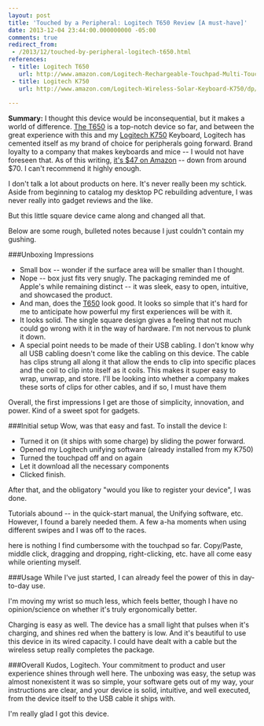 ```yaml
---
layout: post
title: 'Touched by a Peripheral: Logitech T650 Review [A must-have]'
date: 2013-12-04 23:44:00.000000000 -05:00
comments: true
redirect_from: 
 - /2013/12/touched-by-peripheral-logitech-t650.html
references: 
 - title: Logitech T650
   url: http://www.amazon.com/Logitech-Rechargeable-Touchpad-Multi-Touch-Navigation/dp/B0093H4WT6
 - title: Logitech K750
   url: http://www.amazon.com/Logitech-Wireless-Solar-Keyboard-K750/dp/B004MF11MU/ref=sr_1_1?s=electronics&amp;ie=UTF8&amp;qid=1386218388&amp;sr=1-1&amp;keywords=k750
  
---
```

**Summary:** I thought this device would be inconsequential, but it makes a world of difference. [The T650][T650] is a top-notch device so far, and between the great experience with this and my [Logitech K750][K750] Keyboard, Logitech has cemented itself as my brand of choice for peripherals going forward. Brand loyalty to a company that makes keyboards and mice -- I would not have foreseen that. As of this writing, [it's $47 on Amazon][Amazon Link] -- down from around $70. I can't recommend it highly enough.

I don't talk a lot about products on here. It's never really been my schtick. Aside from beginning to catalog my desktop PC rebuilding adventure, I was never really into gadget reviews and the like.

But this little square device came along and changed all that.

Below are some rough, bulleted notes because I just couldn't contain my gushing.

###Unboxing Impressions
* Small box -- wonder if the surface area will be smaller than I thought.
* Nope -- box just fits very snugly. The packaging reminded me of Apple's while remaining distinct -- it was sleek, easy to open, intuitive, and showcased the product.
* And man, does the [T650][Amazon Link] look good. It looks so simple that it's hard for me to anticipate how powerful my first experiences will be with it.
* It looks solid. The single square design gives a feeling that not much could go wrong with it in the way of hardware. I'm not nervous to plunk it down.
* A special point needs to be made of their USB cabling. I don't know why all USB cabling doesn't come like the cabling on this device. The cable has clips strung all along it that allow the ends to clip into specific places and the coil to clip into itself as it coils. This makes it super easy to wrap, unwrap, and store. I'll be looking into whether a company makes these sorts of clips for other cables, and if so, I must have them

Overall, the first impressions I get are those of simplicity, innovation, and power. Kind of a sweet spot for gadgets.

###Initial setup
Wow, was that easy and fast. To install the device I:

* Turned it on (it ships with some charge) by sliding the power forward.
* Opened my Logitech unifying software (already installed from my K750)
* Turned the touchpad off and on again
* Let it download all the necessary components
* Clicked finish.

After that, and the obligatory "would you like to register your device", I was done.

Tutorials abound -- in the quick-start manual, the Unifying software, etc. However, I found a barely needed them. A few a-ha moments when using different swipes and I was off to the races.

here is nothing I find cumbersome with the touchpad so far. Copy/Paste, middle click, dragging and dropping, right-clicking, etc. have all come easy while orienting myself.

###Usage
While I've just started, I can already feel the power of this in day-to-day use.

I'm moving my wrist so much less, which feels better, though I have no opinion/science on whether it's truly ergonomically better.

Charging is easy as well. The device has a small light that pulses when it's charging, and shines red when the battery is low. And it's beautiful to use this device in its wired capacity. I could have dealt with a cable but the wireless setup really completes the package.

###Overall
Kudos, Logitech. Your commitment to product and user experience shines through well here. The unboxing was easy, the setup was almost nonexistent it was so simple, your software gets out of my way, your instructions are clear, and your device is solid, intuitive, and well executed, from the device itself to the USB cable it ships with. 

I'm really glad I got this device. 

[T650]: http://www.amazon.com/Logitech-Rechargeable-Touchpad-Multi-Touch-Navigation/dp/B0093H4WT6
[K750]: http://www.amazon.com/Logitech-Wireless-Solar-Keyboard-K750/dp/B004MF11MU/ref=sr_1_1?s=electronics&amp;ie=UTF8&amp;qid=1386218388&amp;sr=1-1&amp;keywords=k750
[Amazon Link]: http://www.amazon.com/Logitech-Rechargeable-Touchpad-Multi-Touch-Navigation/dp/B0093H4WT6